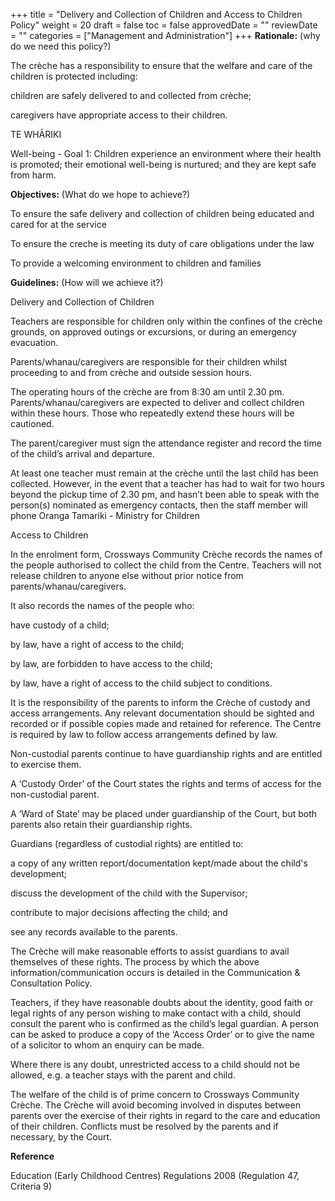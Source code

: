 +++
title = "Delivery and Collection of Children  and Access to Children Policy"
weight = 20
draft = false
toc = false
approvedDate = ""
reviewDate = ""
categories = ["Management and Administration"]
+++
**Rationale:** (why do we need this policy?)



The crèche has a responsibility to ensure that the welfare and care of the children is protected including:



children are safely delivered to and collected from crèche;

caregivers have appropriate access to their children.

TE WHĀRIKI

Well-being - Goal 1: Children experience an environment where their health is promoted; their emotional well-being is nurtured; and they are kept safe from harm.



**Objectives:** (What do we hope to achieve?)

To ensure the safe delivery and collection of children being educated and cared for at the service

To ensure the creche is meeting its duty of care obligations under the law

To provide a welcoming environment to children and families



**Guidelines:** (How will we achieve it?)



Delivery and Collection of Children



Teachers are responsible for children only within the confines of the crèche grounds, on approved outings or excursions, or during an emergency evacuation.



Parents/whanau/caregivers are responsible for their children whilst proceeding to and from crèche and outside session hours.



The operating hours of the crèche are from 8:30 am until 2.30 pm.  Parents/whanau/caregivers are expected to deliver and collect children within these hours.  Those who repeatedly extend these hours will be cautioned.  



The parent/caregiver must sign the attendance register and record the time of the child’s arrival and departure.



At least one teacher must remain at the crèche until the last child has been collected.  However, in the event that a teacher has had to wait for two hours beyond the pickup time of 2.30 pm, and hasn’t been able to speak with the person(s) nominated as emergency contacts, then the staff member will phone Oranga Tamariki - Ministry for Children







Access to Children



In the enrolment form, Crossways Community Crèche records the names of the people authorised to collect the child from the Centre.  Teachers will not release children to anyone else without prior notice from parents/whanau/caregivers.  



It also records the names of the people who:

have custody of a child;

by law, have a right of access to the child;

by law, are forbidden to have access to the child;

by law, have a right of access to the child subject to conditions.





It is the responsibility of the parents to inform the Crèche of custody and access arrangements.  Any relevant documentation should be sighted and recorded or if possible copies made and retained for reference.  The Centre is required by law to follow access arrangements defined by law.



Non-custodial parents continue to have guardianship rights and are entitled to exercise them.



A ‘Custody Order’ of the Court states the rights and terms of access for the non-custodial parent.



A ‘Ward of State’ may be placed under guardianship of the Court, but both parents also retain their guardianship rights.



Guardians (regardless of custodial rights) are entitled to:

a copy of any written report/documentation kept/made about the child's development;

discuss the development of the child with the Supervisor;

contribute to major decisions affecting the child; and

see any records available to the parents.





The Crèche will make reasonable efforts to assist guardians to avail themselves of these rights.  The process by which the above information/communication occurs is detailed in the Communication & Consultation Policy.



Teachers, if they have reasonable doubts about the identity, good faith or legal rights of any person wishing to make contact with a child, should consult the parent who is confirmed as the child’s legal guardian.  A person can be asked to produce a copy of the ‘Access Order’ or to give the name of a solicitor to whom an enquiry can be made.



Where there is any doubt, unrestricted access to a child should not be allowed, e.g. a teacher stays with the parent and child.



The welfare of the child is of prime concern to Crossways Community Crèche.  The Crèche will avoid becoming involved in disputes between parents over the exercise of their rights in regard to the care and education of their children.  Conflicts must be resolved by the parents and if necessary, by the Court. 









**Reference**



Education (Early Childhood Centres) Regulations 2008 (Regulation 47, Criteria 9)
